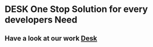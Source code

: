
# DESK One Stop Solution for every developers Need
 
## Have a look at our work [Desk](https://desk18.000webhostapp.com/silder.html)
